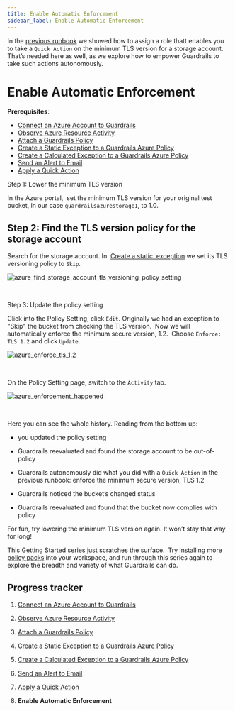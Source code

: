 ```yaml
---
title: Enable Automatic Enforcement
sidebar_label: Enable Automatic Enforcement
---
```


  
  
In the [previous runbook](/guardrails/docs/runbooks/getting-started-azure/apply-quick-action) we showed how to assign a role thatt enables you to take a `Quick Action` on the minimum TLS version for a storage account. That’s needed here as well, as we explore how to empower Guardrails to take such actions autonomously.

# Enable Automatic Enforcement

**Prerequisites**:  
  
- [Connect an Azure Account to Guardrails](/guardrails/docs/runbooks/getting-started-azure/connect-a-subscription/)
- [Observe Azure Resource Activity](/guardrails/docs/runbooks/getting-started-azure/observe-azure-activity/)
- [Attach a Guardrails Policy](/guardrails/docs/runbooks/getting-started-azure/attach-a-policy/)
- [Create a Static Exception to a Guardrails Azure Policy](/guardrails/docs/runbooks/getting-started-azure/create-static-exception/)
- [Create a Calculated Exception to a Guardrails Azure Policy](/guardrails/docs/runbooks/getting-started-azure/create-calculated-exception/)
- [Send an Alert to Email](/guardrails/docs/runbooks/getting-started-azure/send-alert-to-email/)
- [Apply a Quick Action](/guardrails/docs/runbooks/getting-started-azure/apply-quick-action/)


Step 1: Lower the minimum TLS version

In the Azure portal,  set the minimum TLS version for your original test bucket, in our case `guardrailsazurestorage1`, to 1.0.  


## Step 2: Find the TLS version policy for the storage account

Search for the storage account. In  [Create a static  exception](/guardrails/docs/runbooks/getting-started-azure/create-static-exception) we set its TLS versioning policy to `Skip`.  
<p><img alt="azure_find_storage_account_tls_versioning_policy_setting" src="/images/docs/guardrails/runbooks/getting-started-azure/enable-enforcement/azure-find-storage-account-tls-versioning-policy-setting.png"/></p><br/>  
  
Step 3: Update the policy setting  
  
Click into the Policy Setting, click `Edit`. Originally we had an exception to "Skip" the bucket from checking the TLS version.  Now we will automatically enforce the minimum secure version, 1.2.  Choose `Enforce: TLS 1.2` and click `Update`.  
<p><img alt="azure_enforce_tls_1.2" src="/images/docs/guardrails/runbooks/getting-started-azure/enable-enforcement/azure-enforce-tls-1.2.png"/></p><br/>  
  
On the Policy Setting page, switch to the `Activity` tab.  
<p><img alt="azure_enforcement_happened" src="/images/docs/guardrails/runbooks/getting-started-azure/enable-enforcement/azure-enforcement-happened.png"/></p><br/>

  
Here you can see the whole history. Reading from the bottom up:

- you updated the policy setting

- Guardrails reevaluated and found the storage account to be out-of-policy

- Guardrails autonomously did what you did with a `Quick Action` in the previous runbook: enforce the minimum secure version, TLS 1.2

  
- Guardrails noticed the bucket’s changed status

- Guardrails reevaluated and found that the bucket now complies with policy

For fun, try lowering the minimum TLS version again. It won’t stay that way for long!

This Getting Started series just scratches the surface.  Try installing more [policy packs](https://hub.guardrails.com) into your workspace, and run through this series again to explore the breadth and variety of what Guardrails can do. 


## Progress tracker

1. [Connect an Azure Account to Guardrails](/guardrails/docs/runbooks/getting-started-azure/connect-a-subscription/)

2. [Observe Azure Resource Activity](/guardrails/docs/runbooks/getting-started-azure/observe-azure-activity/)

3. [Attach a Guardrails Policy](/guardrails/docs/runbooks/getting-started-azure/attach-a-policy/)

4. [Create a Static Exception to a Guardrails Azure Policy](/guardrails/docs/runbooks/getting-started-azure/create-static-exception/)

5. [Create a Calculated Exception to a Guardrails Azure Policy](/guardrails/docs/runbooks/getting-started-azure/create-calculated-exception/)

6. [Send an Alert to Email](/guardrails/docs/runbooks/getting-started-azure/send-alert-to-email/)

7. [Apply a Quick Action](/guardrails/docs/runbooks/getting-started-azure/apply-quick-action/)

8. **Enable Automatic Enforcement**
